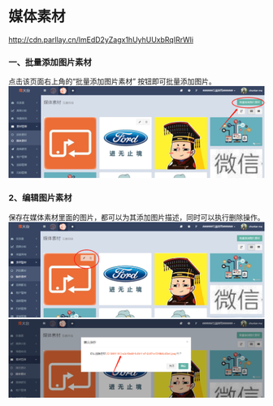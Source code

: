 # 媒体素材

http://cdn.parllay.cn/lmEdD2yZagx1hUyhUUxbRqIRrWli

### 一、批量添加图片素材

点击该页面右上角的“批量添加图片素材”  按钮即可批量添加图片。![](/assets/1516354047%281%29.png)

### 2、编辑图片素材

保存在媒体素材里面的图片，都可以为其添加图片描述，同时可以执行删除操作。![](/assets/1516354170%281%29.png)![](/assets/1516354207%281%29.png)

